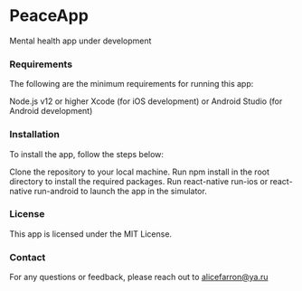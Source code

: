 # PeaceApp
Mental health app under development

### Requirements
The following are the minimum requirements for running this app:

Node.js v12 or higher
Xcode (for iOS development) or Android Studio (for Android development)

### Installation
To install the app, follow the steps below:

Clone the repository to your local machine.
Run npm install in the root directory to install the required packages.
Run react-native run-ios or react-native run-android to launch the app in the simulator.

### License
This app is licensed under the MIT License.

### Contact
For any questions or feedback, please reach out to alicefarron@ya.ru